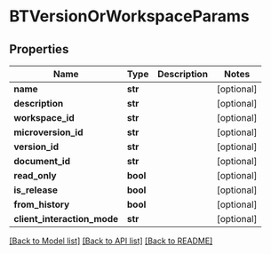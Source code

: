 # BTVersionOrWorkspaceParams

## Properties
Name | Type | Description | Notes
------------ | ------------- | ------------- | -------------
**name** | **str** |  | [optional] 
**description** | **str** |  | [optional] 
**workspace_id** | **str** |  | [optional] 
**microversion_id** | **str** |  | [optional] 
**version_id** | **str** |  | [optional] 
**document_id** | **str** |  | [optional] 
**read_only** | **bool** |  | [optional] 
**is_release** | **bool** |  | [optional] 
**from_history** | **bool** |  | [optional] 
**client_interaction_mode** | **str** |  | [optional] 

[[Back to Model list]](../README.md#documentation-for-models) [[Back to API list]](../README.md#documentation-for-api-endpoints) [[Back to README]](../README.md)


